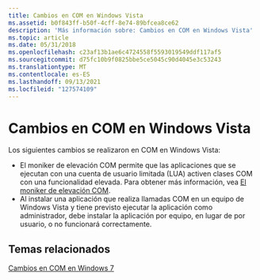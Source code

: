 ```yaml
---
title: Cambios en COM en Windows Vista
ms.assetid: b0f843ff-b50f-4cff-8e74-89bfcea8ce62
description: 'Más información sobre: Cambios en COM en Windows Vista'
ms.topic: article
ms.date: 05/31/2018
ms.openlocfilehash: c23af13b1ae6c4724558f5593019549ddf117af5
ms.sourcegitcommit: d75fc10b9f0825bbe5ce5045c90d4045e3c53243
ms.translationtype: MT
ms.contentlocale: es-ES
ms.lasthandoff: 09/13/2021
ms.locfileid: "127574109"
---
```

# <a name="changes-to-com-in-windows-vista"></a>Cambios en COM en Windows Vista

Los siguientes cambios se realizaron en COM en Windows Vista:

-   El moniker de elevación COM permite que las aplicaciones que se ejecutan con una cuenta de usuario limitada (LUA) activen clases COM con una funcionalidad elevada. Para obtener más información, vea [El moniker de elevación COM](the-com-elevation-moniker.md).
-   Al instalar una aplicación que realiza llamadas COM en un equipo de Windows Vista y tiene previsto ejecutar la aplicación como administrador, debe instalar la aplicación por equipo, en lugar de por usuario, o no funcionará correctamente.

## <a name="related-topics"></a>Temas relacionados

<dl> <dt>

[Cambios en COM en Windows 7](changes-to-com-in-windows-7.md)
</dt> </dl>

 

 




